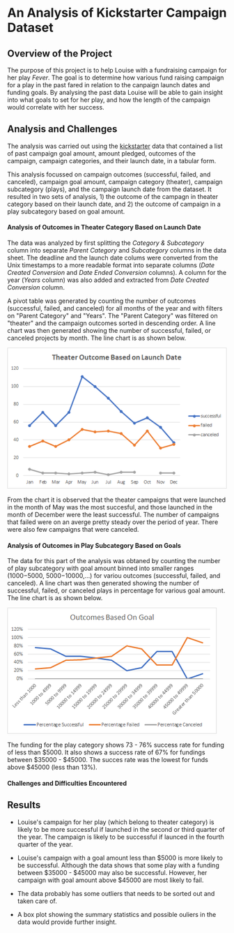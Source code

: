 # An Analysis of Kickstarter Campaign Dataset

## Overview of the Project
The purpose of this project is to help Louise with a fundraising campaign for her play *Fever*. The goal is to determine how various fund raising campaign for a play in the past fared in relation to the canpaign launch dates and funding goals. By analysing the past data Louise will be able to gain insight into what goals to set for her play, and how the length of the campaign would correlate with her success.

## Analysis and Challenges
The analysis was carried out using the [kickstarter](/Kickstarter_Challenge.xlxs) data that contained a list of past campaign goal amount, amount pledged, outcomes of the campaign, campaign categories, and their launch date, in a tabular form.

This analysis focussed on campaign outcomes (successful, failed, and canceled), campaign goal amount, campaign category (theater), campaign subcategory (plays), and the campaign launch date from the dataset. It resulted in two sets of analysis, 1) the outcome of the campagn in theater category based on their launch date, and 2) the outcome of campaign in a play subcategory based on goal amount.

#### Analysis of Outcomes in Theater Category Based on Launch Date
The data was analyzed by first splitting the *Category & Subcategory* column into separate *Parent Category* and *Subcategory* columns in the data sheet. The deadline and the launch date colums were converted from the Unix timestamps to a more readable format into separate columns (*Date Created Conversion* and *Date Ended Conversion* columns). A column for the year (*Years* column) was also added and extracted from *Date Created Conversion* column. 

A pivot table was generated by counting the number of outcomes (successful, failed, and canceled) for all months of the year and with filters on "Parent Category" and "Years". The "Parent Category" was filtered on "theater" and the campaign outcomes sorted in descending order. A line chart was then generated showing the number of successful, failed, or canceled projects by month. The line chart is as shown below.


![Figure 1](/resources/Theater_Outcomes_vs_Launch.png)


From the chart it is observed that the theater campaigns that were launched in the month of May was the most succesful, and those launched in the month of December were the least successful. The number of campaigns that failed were on an averge pretty steady over the period of year. There were also few campaigns that were canceled.


#### Analysis of Outcomes in Play Subcategory Based on Goals
The data for this part of the analysis was obtaned by counting the number of play subcategory with goal amount binned into smaller ranges ($1000 -$5000, $5000 -$10000,...) for variou outcomes (successful, failed, and canceled). A line chart was then generated showing the number of successful, failed, or canceled plays in percentage for various goal amount. The line chart is as shown below.


![Figure 2](/resources/Outcomes_vs_Goals.png)


The funding for the play category shows 73 - 76% success rate for funding of less than $5000. It also shows a success rate of 67% for fundings between $35000 - $45000. The succes rate was the lowest for funds above $45000 (less than 13%).

#### Challenges and Difficulties Encountered

## Results

- Louise's campaign for her play (which belong to theater category) is likely to be more successful if launched in the second or third quarter of the year.
   The campaign is likely to be successful if launced in the fourth quarter of the year.
   
- Louise's campaign with a goal amount less than $5000 is more likely to be successful. Although the data shows that some play with a funding between $35000 - $45000 may also be     successful. However, her campaign with goal amount above $45000 are most likely to fail. 

- The data probably has some outliers that needs to be sorted out and taken care of.   
 
- A box plot showing the summary statistics and possible ouliers in the data would provide further insight.
